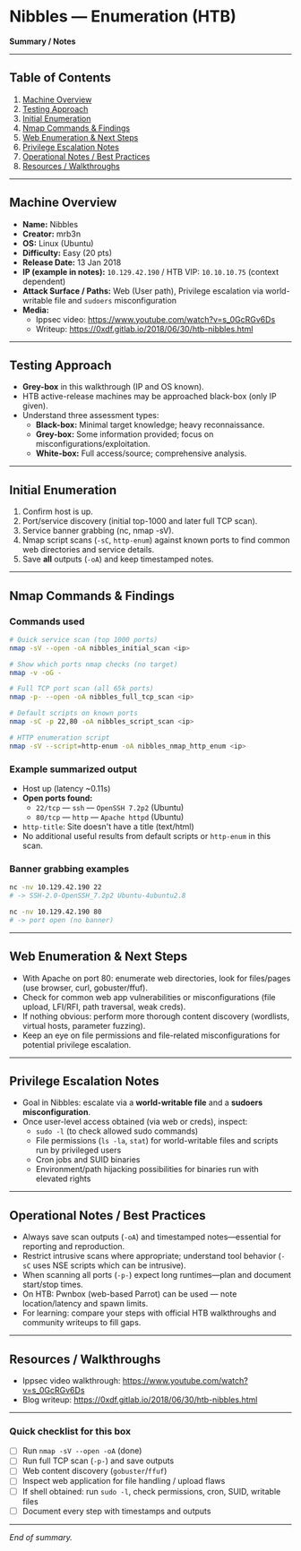 # Nibbles — Enumeration (HTB)
**Summary / Notes**

---

## Table of Contents
1. [Machine Overview](#machine-overview)  
2. [Testing Approach](#testing-approach)  
3. [Initial Enumeration](#initial-enumeration)  
4. [Nmap Commands & Findings](#nmap-commands--findings)  
5. [Web Enumeration & Next Steps](#web-enumeration--next-steps)  
6. [Privilege Escalation Notes](#privilege-escalation-notes)  
7. [Operational Notes / Best Practices](#operational-notes--best-practices)  
8. [Resources / Walkthroughs](#resources--walkthroughs)

---

## Machine Overview
- **Name:** Nibbles  
- **Creator:** mrb3n  
- **OS:** Linux (Ubuntu)  
- **Difficulty:** Easy (20 pts)  
- **Release Date:** 13 Jan 2018  
- **IP (example in notes):** `10.129.42.190` / HTB VIP: `10.10.10.75` (context dependent)  
- **Attack Surface / Paths:** Web (User path), Privilege escalation via world-writable file and `sudoers` misconfiguration  
- **Media:**  
  - Ippsec video: https://www.youtube.com/watch?v=s_0GcRGv6Ds  
  - Writeup: https://0xdf.gitlab.io/2018/06/30/htb-nibbles.html

---

## Testing Approach
- **Grey-box** in this walkthrough (IP and OS known).  
- HTB active-release machines may be approached black-box (only IP given).  
- Understand three assessment types:
  - **Black-box:** Minimal target knowledge; heavy reconnaissance.  
  - **Grey-box:** Some information provided; focus on misconfigurations/exploitation.  
  - **White-box:** Full access/source; comprehensive analysis.  

---

## Initial Enumeration
1. Confirm host is up.  
2. Port/service discovery (initial top-1000 and later full TCP scan).  
3. Service banner grabbing (nc, nmap -sV).  
4. Nmap script scans (`-sC`, `http-enum`) against known ports to find common web directories and service details.  
5. Save **all** outputs (`-oA`) and keep timestamped notes.

---

## Nmap Commands & Findings

### Commands used
```bash
# Quick service scan (top 1000 ports)
nmap -sV --open -oA nibbles_initial_scan <ip>

# Show which ports nmap checks (no target)
nmap -v -oG -

# Full TCP port scan (all 65k ports)
nmap -p- --open -oA nibbles_full_tcp_scan <ip>

# Default scripts on known ports
nmap -sC -p 22,80 -oA nibbles_script_scan <ip>

# HTTP enumeration script
nmap -sV --script=http-enum -oA nibbles_nmap_http_enum <ip>
```

### Example summarized output
- Host up (latency ~0.11s)  
- **Open ports found:**  
  - `22/tcp` — `ssh` — `OpenSSH 7.2p2` (Ubuntu)  
  - `80/tcp` — `http` — `Apache httpd` (Ubuntu)  
- `http-title`: Site doesn't have a title (text/html)  
- No additional useful results from default scripts or `http-enum` in this scan.

### Banner grabbing examples
```bash
nc -nv 10.129.42.190 22
# -> SSH-2.0-OpenSSH_7.2p2 Ubuntu-4ubuntu2.8

nc -nv 10.129.42.190 80
# -> port open (no banner)
```

---

## Web Enumeration & Next Steps
- With Apache on port 80: enumerate web directories, look for files/pages (use browser, curl, gobuster/ffuf).  
- Check for common web app vulnerabilities or misconfigurations (file upload, LFI/RFI, path traversal, weak creds).  
- If nothing obvious: perform more thorough content discovery (wordlists, virtual hosts, parameter fuzzing).  
- Keep an eye on file permissions and file-related misconfigurations for potential privilege escalation.

---

## Privilege Escalation Notes
- Goal in Nibbles: escalate via a **world-writable file** and a **sudoers misconfiguration**.  
- Once user-level access obtained (via web or creds), inspect:
  - `sudo -l` (to check allowed sudo commands)  
  - File permissions (`ls -la`, `stat`) for world-writable files and scripts run by privileged users  
  - Cron jobs and SUID binaries  
  - Environment/path hijacking possibilities for binaries run with elevated rights

---

## Operational Notes / Best Practices
- Always save scan outputs (`-oA`) and timestamped notes—essential for reporting and reproduction.  
- Restrict intrusive scans where appropriate; understand tool behavior (`-sC` uses NSE scripts which can be intrusive).  
- When scanning all ports (`-p-`) expect long runtimes—plan and document start/stop times.  
- On HTB: Pwnbox (web-based Parrot) can be used — note location/latency and spawn limits.  
- For learning: compare your steps with official HTB walkthroughs and community writeups to fill gaps.

---

## Resources / Walkthroughs
- Ippsec video walkthrough: https://www.youtube.com/watch?v=s_0GcRGv6Ds  
- Blog writeup: https://0xdf.gitlab.io/2018/06/30/htb-nibbles.html

---

### Quick checklist for this box
- [ ] Run `nmap -sV --open -oA` (done)  
- [ ] Run full TCP scan (`-p-`) and save outputs  
- [ ] Web content discovery (`gobuster`/`ffuf`)  
- [ ] Inspect web application for file handling / upload flaws  
- [ ] If shell obtained: run `sudo -l`, check permissions, cron, SUID, writable files  
- [ ] Document every step with timestamps and outputs

---

*End of summary.*
